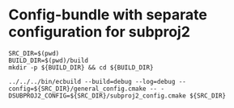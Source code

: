 # Config-bundle with separate configuration for subproj2

    SRC_DIR=$(pwd)
    BUILD_DIR=$(pwd)/build
    mkdir -p ${BUILD_DIR} && cd ${BUILD_DIR}

    ../../../bin/ecbuild --build=debug --log=debug --config=${SRC_DIR}/general_config.cmake -- -DSUBPROJ2_CONFIG=${SRC_DIR}/subproj2_config.cmake ${SRC_DIR}
